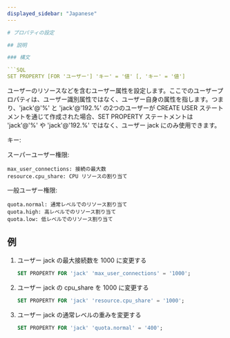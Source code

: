 ```yaml
---
displayed_sidebar: "Japanese"
---

# プロパティの設定

## 説明

### 構文

```SQL
SET PROPERTY [FOR 'ユーザー'] 'キー' = '値' [, 'キー' = '値']
```

ユーザーのリソースなどを含むユーザー属性を設定します。ここでのユーザープロパティは、ユーザー識別属性ではなく、ユーザー自身の属性を指します。つまり、'jack'@'%' と 'jack'@'192.%' の2つのユーザーが CREATE USER ステートメントを通じて作成された場合、SET PROPERTY ステートメントは 'jack'@'%' や 'jack'@'192.%' ではなく、ユーザー jack にのみ使用できます。

キー:

スーパーユーザー権限:

```plain text
max_user_connections: 接続の最大数
resource.cpu_share: CPU リソースの割り当て
```

一般ユーザー権限:

```plain text
quota.normal: 通常レベルでのリソース割り当て
quota.high: 高レベルでのリソース割り当て
quota.low: 低レベルでのリソース割り当て
```

## 例

1. ユーザー jack の最大接続数を 1000 に変更する

    ```SQL
    SET PROPERTY FOR 'jack' 'max_user_connections' = '1000';
    ```

2. ユーザー jack の cpu_share を 1000 に変更する

    ```SQL
    SET PROPERTY FOR 'jack' 'resource.cpu_share' = '1000';
    ```

3. ユーザー jack の通常レベルの重みを変更する

    ```SQL
    SET PROPERTY FOR 'jack' 'quota.normal' = '400';
    ```
```
